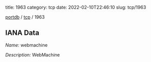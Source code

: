 title: 1963
category: tcp
date: 2022-02-10T22:46:10
slug: tcp/1963

[portdb](/) / [tcp](/category/tcp.html) / 1963


## IANA Data

_Name:_ webmachine

_Description:_ WebMachine

